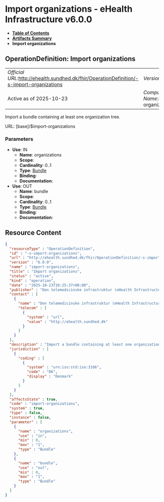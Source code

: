 # Import organizations - eHealth Infrastructure v6.0.0

* [**Table of Contents**](toc.md)
* [**Artifacts Summary**](artifacts.md)
* **Import organizations**

## OperationDefinition: Import organizations 

| | |
| :--- | :--- |
| *Official URL*:http://ehealth.sundhed.dk/fhir/OperationDefinition/-s-import-organizations | *Version*:6.0.0 |
| Active as of 2025-10-23 | *Computable Name*:import-organizations |

 
Import a bundle containing at least one organization tree. 

URL: [base]/$import-organizations

### Parameters

* **Use**: IN
  * **Name**: organizations
  * **Scope**: 
  * **Cardinality**: 0..1
  * **Type**: [Bundle](http://hl7.org/fhir/R4/bundle.html)
  * **Binding**: 
  * **Documentation**: 
* **Use**: OUT
  * **Name**: bundle
  * **Scope**: 
  * **Cardinality**: 0..1
  * **Type**: [Bundle](http://hl7.org/fhir/R4/bundle.html)
  * **Binding**: 
  * **Documentation**: 



## Resource Content

```json
{
  "resourceType" : "OperationDefinition",
  "id" : "-s-import-organizations",
  "url" : "http://ehealth.sundhed.dk/fhir/OperationDefinition/-s-import-organizations",
  "version" : "6.0.0",
  "name" : "import-organizations",
  "title" : "Import organizations",
  "status" : "active",
  "kind" : "operation",
  "date" : "2025-10-23T10:25:37+00:00",
  "publisher" : "Den telemedicinske infrastruktur (eHealth Infrastructure)",
  "contact" : [
    {
      "name" : "Den telemedicinske infrastruktur (eHealth Infrastructure)",
      "telecom" : [
        {
          "system" : "url",
          "value" : "http://ehealth.sundhed.dk"
        }
      ]
    }
  ],
  "description" : "Import a bundle containing at least one organization tree.",
  "jurisdiction" : [
    {
      "coding" : [
        {
          "system" : "urn:iso:std:iso:3166",
          "code" : "DK",
          "display" : "Denmark"
        }
      ]
    }
  ],
  "affectsState" : true,
  "code" : "import-organizations",
  "system" : true,
  "type" : false,
  "instance" : false,
  "parameter" : [
    {
      "name" : "organizations",
      "use" : "in",
      "min" : 0,
      "max" : "1",
      "type" : "Bundle"
    },
    {
      "name" : "bundle",
      "use" : "out",
      "min" : 0,
      "max" : "1",
      "type" : "Bundle"
    }
  ]
}

```
